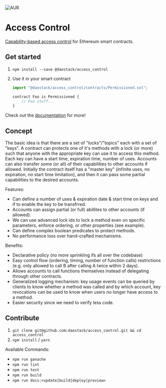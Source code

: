 ![AUR](https://img.shields.io/aur/license/yaourt.svg)

# Access Control

[Capability-based access control](https://en.wikipedia.org/wiki/Capability-based_security) for Ethereum smart contracts.

## Get started

1. `npm install --save @daostack/access_control`
2. Use it in your smart contract

   ```javascript
   import "@daostack/access_control/contracts/Permissioned.sol";

   contract Foo is Permissioned {
       // Foo stuff...
   }
   ```

Check out the [documentation](https://daostack.github.io/access_control/) for more!

## Concept

The basic idea is that there are a set of "locks"/"topics" each with a set of "keys". A contract can protects one of it's methods with a lock (or more) such that anyone with the appropriate key can use it to access this method.
Each key can have a start time, expiration time, number of uses. Accounts can also transfer some (or all) of their capabilities to other accounts if allowed. Initially the contract itself has a "master key" (infinite uses, no expiration, no start time limitation), and then it can pass some partial capabilities to the desired accounts.

Features:

- Can define a number of uses & expiration date & start time on keys and if to enable the key to be transfrred.
- Accounts can assign partial (or full) abillites to other accounts (if allowed).
- We can use advanced lock ids to lock a method even on specific parameters, enforce ordering, or other properties (see example).
- Can define complex boolean predicates to protect methods.
- No performance loss over hand-crafted mechanisms.

Benefits:

- Declarative policy (no more sprinkling ifs all over the codebase)
- Easy control flow (ordering, timing, number of function calls) restrictions (e.g. only allowed to call B after calling A twice within 2 days).
- Allows accounts to call functions themselves instead of delegating through other contracts.
- Generalized logging mechanism: key usage events can be queried by clients to know whether a method was called and by which account, key revocations can be used to know when users no longer have access to a method.
- Easier security since we need to verify less code.

## Contribute

1. `git clone git@github.com:daostack/access_control.git && cd access_control`
2. `npm install` / `yarn`

Available Commands:

- `npm run ganache`
- `npm run lint`
- `npm run test`
- `npm run build`
- `npm run docs:<update|build|deploy|preview>`
